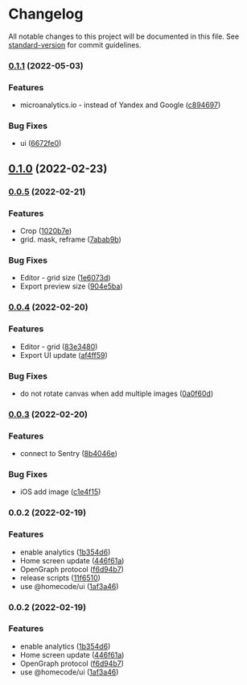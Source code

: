 # Changelog

All notable changes to this project will be documented in this file. See [standard-version](https://github.com/conventional-changelog/standard-version) for commit guidelines.

### [0.1.1](https://github.com/apostololeg/pe/compare/v0.1.0...v0.1.1) (2022-05-03)

### Features

- microanalytics.io - instead of Yandex and Google ([c894697](https://github.com/apostololeg/pe/commit/c89469773424355e9097f81f09d49eb2401f303f))

### Bug Fixes

- ui ([6672fe0](https://github.com/apostololeg/pe/commit/6672fe06f3d24c27e1c8e9167675b099cd273846))

## [0.1.0](https://github.com/apostololeg/pe/compare/v0.0.5...v0.1.0) (2022-02-23)

### [0.0.5](https://github.com/apostololeg/pe/compare/v0.0.4...v0.0.5) (2022-02-21)

### Features

- Crop ([1020b7e](https://github.com/apostololeg/pe/commit/1020b7ee846a200d60b9f5a7c60acbbb50b2bd61))
- grid. mask, reframe ([7abab9b](https://github.com/apostololeg/pe/commit/7abab9be40bd3f66cd2fc1e911291551246b2a4a))

### Bug Fixes

- Editor - grid size ([1e6073d](https://github.com/apostololeg/pe/commit/1e6073d525a5cb9722be77664d3f5d567f4ec937))
- Export preview size ([904e5ba](https://github.com/apostololeg/pe/commit/904e5ba0755661bf0494dbdf3005e87709f3660c))

### [0.0.4](https://github.com/apostololeg/pe/compare/v0.0.3...v0.0.4) (2022-02-20)

### Features

- Editor - grid ([83e3480](https://github.com/apostololeg/pe/commit/83e3480bc4409e5c1c1ba033867d71701823d403))
- Export UI update ([af4ff59](https://github.com/apostololeg/pe/commit/af4ff591bc8021b8beb650c9ff4334eb1806b5cd))

### Bug Fixes

- do not rotate canvas when add multiple images ([0a0f60d](https://github.com/apostololeg/pe/commit/0a0f60da88f6e226c3786d99d209a0c4c0430ea5))

### [0.0.3](https://github.com/apostololeg/pe/compare/v0.0.2...v0.0.3) (2022-02-20)

### Features

- connect to Sentry ([8b4046e](https://github.com/apostololeg/pe/commit/8b4046e95f0bddf8933f6f6d7e3ab30133ac9048))

### Bug Fixes

- iOS add image ([c1e4f15](https://github.com/apostololeg/pe/commit/c1e4f15649823a90d68b2bd297a7423a29633385))

### 0.0.2 (2022-02-19)

### Features

- enable analytics ([1b354d6](https://github.com/apostololeg/pe/commit/1b354d6885ba66724884faee0461fe24f72fcc3f))
- Home screen update ([446f61a](https://github.com/apostololeg/pe/commit/446f61a11aca2de4b53809074518c313c8b503fb))
- OpenGraph protocol ([f6d94b7](https://github.com/apostololeg/pe/commit/f6d94b7f168a0cb94f640ea09eeecb393b587708))
- release scripts ([11f6510](https://github.com/apostololeg/pe/commit/11f65100f6c4a4cecc7f7f0f7f2cd692b0dd6597))
- use @homecode/ui ([1af3a46](https://github.com/apostololeg/pe/commit/1af3a4675d9be193bf82d3366c09eb1923b0d5ae))

### 0.0.2 (2022-02-19)

### Features

- enable analytics ([1b354d6](https://github.com/apostololeg/pe/commit/1b354d6885ba66724884faee0461fe24f72fcc3f))
- Home screen update ([446f61a](https://github.com/apostololeg/pe/commit/446f61a11aca2de4b53809074518c313c8b503fb))
- OpenGraph protocol ([f6d94b7](https://github.com/apostololeg/pe/commit/f6d94b7f168a0cb94f640ea09eeecb393b587708))
- use @homecode/ui ([1af3a46](https://github.com/apostololeg/pe/commit/1af3a4675d9be193bf82d3366c09eb1923b0d5ae))
